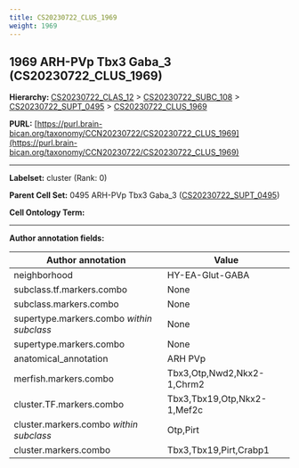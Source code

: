 ```yaml
---
title: CS20230722_CLUS_1969
weight: 1969
---
```

## 1969 ARH-PVp Tbx3 Gaba_3 (CS20230722_CLUS_1969)
<b>Hierarchy: </b>
[CS20230722_CLAS_12](../CS20230722_CLAS_12) >
[CS20230722_SUBC_108](../CS20230722_SUBC_108) >
[CS20230722_SUPT_0495](../CS20230722_SUPT_0495) >
[CS20230722_CLUS_1969](../CS20230722_CLUS_1969)

**PURL:** [https://purl.brain-bican.org/taxonomy/CCN20230722/CS20230722_CLUS_1969](https://purl.brain-bican.org/taxonomy/CCN20230722/CS20230722_CLUS_1969)

---


**Labelset:** cluster (Rank: 0)

**Parent Cell Set:** 0495 ARH-PVp Tbx3 Gaba_3 ([CS20230722_SUPT_0495](../CS20230722_SUPT_0495))



**Cell Ontology Term:** 

[MARKER GENES.]: #


---

[TRANSFERRED ANNOTATIONS.]: #


[AUTHOR ANNOTATION FIELDS.]: #


**Author annotation fields:**

| Author annotation | Value |
|-------------------|-------|
|neighborhood|HY-EA-Glut-GABA|
|subclass.tf.markers.combo|None|
|subclass.markers.combo|None|
|supertype.markers.combo _within subclass_|None|
|supertype.markers.combo|None|
|anatomical_annotation|ARH PVp|
|merfish.markers.combo|Tbx3,Otp,Nwd2,Nkx2-1,Chrm2|
|cluster.TF.markers.combo|Tbx3,Tbx19,Otp,Nkx2-1,Mef2c|
|cluster.markers.combo _within subclass_|Otp,Pirt|
|cluster.markers.combo|Tbx3,Tbx19,Pirt,Crabp1|
